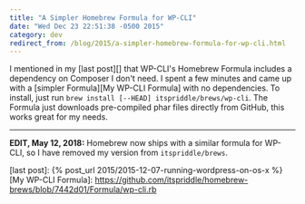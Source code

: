 ```yaml
---
title: "A Simpler Homebrew Formula for WP-CLI"
date: "Wed Dec 23 22:51:38 -0500 2015"
category: dev
redirect_from: /blog/2015/a-simpler-homebrew-formula-for-wp-cli.html
---
```


I mentioned in my [last post][] that WP-CLI's Homebrew Formula includes a
dependency on Composer I don't need. I spent a few minutes and came up with a
[simpler Formula][My WP-CLI Formula] with no dependencies. To install, just
run `brew install [--HEAD] itspriddle/brews/wp-cli`. The Formula just
downloads pre-compiled phar files directly from GitHub, this works great for
my needs.

---

**EDIT, May 12, 2018:** Homebrew now ships with a similar formula for WP-CLI,
so I have removed my version from `itspriddle/brews`.

[last post]: {% post_url 2015/2015-12-07-running-wordpress-on-os-x %}
[My WP-CLI Formula]: https://github.com/itspriddle/homebrew-brews/blob/7442d01/Formula/wp-cli.rb
